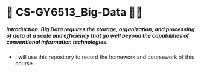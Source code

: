 # :school: CS-GY6513_Big-Data :student:

##### Introduction: Big Data requires the storage, organization, and processing of data at a scale and efficiency that go well beyond the capabilities of conventional information technologies.

* I will use this repository to record the homework and coursework of this course.
